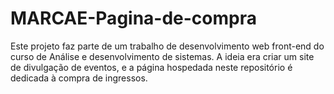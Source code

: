 # MARCAE-Pagina-de-compra
Este projeto faz parte de um trabalho de desenvolvimento web front-end do curso de Análise e desenvolvimento de sistemas. A ideia era criar um site de divulgação de eventos, e a página hospedada neste repositório é dedicada à compra de ingressos.
